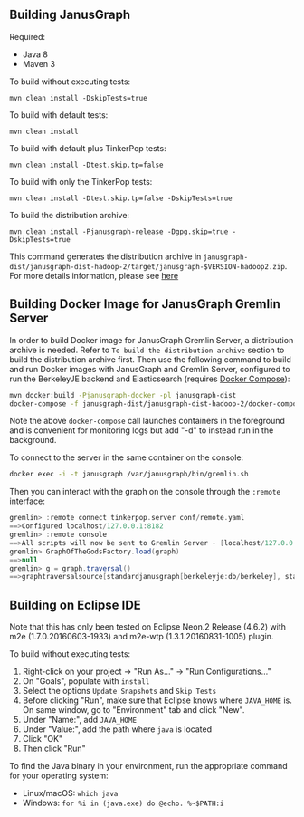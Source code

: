 Building JanusGraph
--------------

Required:

* Java 8
* Maven 3

To build without executing tests:

```
mvn clean install -DskipTests=true
```

To build with default tests:

```
mvn clean install
```

To build with default plus TinkerPop tests:

```
mvn clean install -Dtest.skip.tp=false
```

To build with only the TinkerPop tests:

```
mvn clean install -Dtest.skip.tp=false -DskipTests=true
```

To build the distribution archive:

```
mvn clean install -Pjanusgraph-release -Dgpg.skip=true -DskipTests=true
```
This command generates the distribution archive in `janusgraph-dist/janusgraph-dist-hadoop-2/target/janusgraph-$VERSION-hadoop2.zip`.
For more details information, please see [here](janusgraph-dist/README.md#building-zip-archives)

## Building Docker Image for JanusGraph Gremlin Server

In order to build Docker image for JanusGraph Gremlin Server, a
distribution archive is needed. Refer to `To build the distribution archive`
section to build the distribution archive first. Then use the following command
to build and run Docker images with JanusGraph and Gremlin Server, configured
to run the BerkeleyJE backend and Elasticsearch (requires [Docker Compose](https://docs.docker.com/compose/)):

```bash
mvn docker:build -Pjanusgraph-docker -pl janusgraph-dist
docker-compose -f janusgraph-dist/janusgraph-dist-hadoop-2/docker-compose.yml up
```

Note the above `docker-compose` call launches containers in the foreground and is convenient for monitoring logs but add "-d" to instead run in the background.

To connect to the server in the same container on the console:

```bash
docker exec -i -t janusgraph /var/janusgraph/bin/gremlin.sh
```

Then you can interact with the graph on the console through the `:remote` interface:

```groovy
gremlin> :remote connect tinkerpop.server conf/remote.yaml
==>Configured localhost/127.0.0.1:8182
gremlin> :remote console
==>All scripts will now be sent to Gremlin Server - [localhost/127.0.0.1:8182] - type ':remote console' to return to local mode
gremlin> GraphOfTheGodsFactory.load(graph)
==>null
gremlin> g = graph.traversal()
==>graphtraversalsource[standardjanusgraph[berkeleyje:db/berkeley], standard]
```

## Building on Eclipse IDE
Note that this has only been tested on Eclipse Neon.2 Release (4.6.2) with m2e (1.7.0.20160603-1933) and m2e-wtp (1.3.1.20160831-1005) plugin.


To build without executing tests:

1. Right-click on your project -> "Run As..." -> "Run Configurations..."
2. On "Goals", populate with `install`
3. Select the options `Update Snapshots` and `Skip Tests`
4. Before clicking "Run", make sure that Eclipse knows where `JAVA_HOME` is. On same window, go to "Environment" tab and click "New".
5. Under "Name:", add `JAVA_HOME`
6. Under "Value:", add the path where `java` is located
7. Click "OK"
8. Then click "Run"

To find the Java binary in your environment, run the appropriate command for your operating system:
* Linux/macOS: `which java`
* Windows: `for %i in (java.exe) do @echo. %~$PATH:i`

